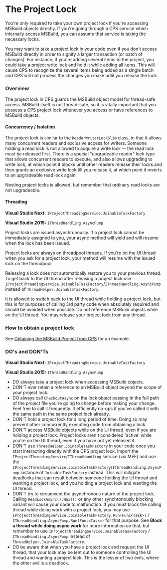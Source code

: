 The Project Lock
================

You're only required to take your own project lock if you're accessing
MSBuild objects directly. If you're going through a CPS service which
internally access MSBuild, you can assume that service is taking the
necessary locks.

You may want to take a project lock in your code even if you don't access
MSBuild directly in order to signify a larger transaction (or batch of
changes). For instance, if you're adding several items to the project,
you could take a project write lock and hold it while adding all items.
This will cause CPS to recognize the several items being added as a single
batch and CPS will not process the changes you make until you release the
lock.

### Overview

The project lock in CPS guards the MSBuild object model for thread-safe
access. MSBuild itself is not thread-safe, so it is vitally important
that you possess a CPS project lock whenever you access or have references
to MSBuild objects.

#### Concurrency / Isolation

The project lock is similar to the `ReaderWriterLockSlim` class, in that it
allows many concurrent readers and exclusive access for writers. Someone
holding a read lock is not allowed to acquire a write lock -- the read
lock must be released first. There is a special "upgradeable reader" lock
type that allows concurrent readers to execute, and also allows upgrading
to write lock, at which point it blocks until other readers release their
locks and then grants an exclusive write lock till you release it, at
which point it reverts to an upgradeable read lock again.

Nesting project locks is allowed, but remember that ordinary read locks
are not upgradeable.

#### Threading

**Visual Studio Next:** `IProjectThreadingService.JoinableTaskFactory`

**Visual Studio 2015:** `IThreadHandling.AsyncPump`

Project locks are issued asynchronously. If a project lock cannot be
immediately assigned to you, your async method will yield and will resume
when the lock has been issued.

Project locks are always on threadpool threads. If you're on the UI thread
when you ask for a project lock, your method will resume with the issued
lock on the threadpool.

Releasing a lock does not automatically restore you to your previous thread. 
To get back to the UI thread after releasing a project lock use 
`IProjectThreadingService.JoinableTaskFactory`/`IThreadHandling.AsyncPump` instead of `ThreadHelper.JoinableTaskFactory`.

It is allowed to switch back to the UI thread while holding a project
lock, but this is for purposes of calling 3rd party code when absolutely
required and should be avoided when possible. Do not reference MSBuild
objects while on the UI thread. You may release your project lock from
any thread.

### How to obtain a project lock

See [Obtaining the MSBuild.Project from CPS](../automation/obtaining_the_MSBuild.Project_from_CPS.md)
for an example.

### DO's and DON'Ts
**Visual Studio Next:** `IProjectThreadingService.JoinableTaskFactory`

**Visual Studio 2015:** `IThreadHandling.AsyncPump`


- DO always take a project lock when accessing MSBuild objects.
- DON'T ever retain a reference to an MSBuild object beyond the scope of 
  your project lock.
- DO always call `CheckoutAsync` on the lock object passing in the full 
  path of the project file you're going to change before making your change. 
  Feel free to call it frequently. It efficiently no-ops if you've called 
  it with the same path in the same project lock already.
- DON'T hold a project lock for a long period of time. Doing so may prevent 
  other concurrently executing code from obtaining a lock.
- DON'T access MSBuild objects while on the UI thread, even if you are 
  holding a project lock. Project locks aren't considered 'active' while 
  you're on the UI thread, even if you have not yet released it.
- DON'T use `ThreadHelper.JoinableTaskFactory` in your code once you start 
  interacting directly with the CPS project lock. Import the 
  `IProjectThreadingService`/`IThreadHandling` service (via MEF) and use the `IProjectThreadingService.JoinableTaskFactory`/`IThreadHandling.AsyncPump` 
  instance of `JoinableTaskFactory` instead. This will mitigate deadlocks 
  that can result between someone holding the UI thread and wanting a 
  project lock, and you holding a project lock and wanting the UI thread.
- DON'T try to circumvent the asynchronous nature of the project lock. 
  Calling `ReadLockAsync().Wait()` or any other synchronously blocking 
  variant will cause your code to malfunction. If you must block the calling 
  thread while doing work with a project lock, you may use 
  `IProjectThreadingService.JoinableTaskFactory.Run(Func<Task>)` / `IThreadHandling.AsyncPump.Run(Func<Task>)` for that purpose. See **Block 
  a thread while doing async work** for more information on that, but 
  remember to use `IProjectThreadingService.JoinableTaskFactory` / `IThreadHandling.AsyncPump` instead of 
  `ThreadHelper.JoinableTaskFactory`.
- DO be aware that when you have a project lock and request the UI thread, 
  that your lock may be lent out to someone controlling the UI thread and 
  wanting a project lock. This is the lesser of two evils, where the 
  other evil is a deadlock.
